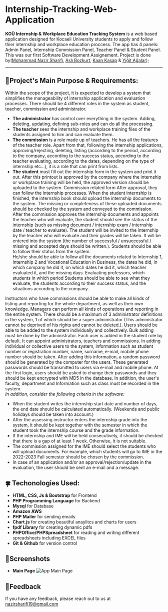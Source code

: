 # Internship-Tracking-Web-Application

<b>KOÜ Internship & Workplace Education Tracking System</b> is a web based application designed for Kocaeli University students to apply and follow thier internship 
and workplace education proccess. The app has 4 panels: Admin Panel, Internship Commission Panel, Teacher Panel & Student Panel. This was our first Software Development Assignement. Project is done by(<a href="https://github.com/nazir20">Mohammad Nazir Sharifi</a>,
<a href="https://github.com/AsliBozkurt">Aslı Bozkurt</a>, <a href="https://github.com/kaankasap9">Kaan Kasap</a> & <a href="https://github.com/YigitAgalar">Yiğit Ağalar</a>); 
<hr>

## 🍄Project's Main Purpose & Requirements:

Within the scope of the project, it is expected to develop a system that simplifies the manageability of internship application and evaluation processes.
There should be 4 different roles in the system as student, teacher, commission and administrator. 

- <b>The administrator</b> has control over everything in the system. Adding, deleting, updating, defining sub-roles and can do all the processing. 
- <b>The teacher</b> sees the internship and workplace training files of the students assigned to him and can evaluate them. 
- <b>The commission</b> is a role made up of teachers. He has all the features of the teacher role. Apart from that, following the internship applications, approving/rejecting, deleting, listing (according to the period, according to the company, according to the success status, according to the teacher evaluating, according to the dates, depending on the type of internship etc…), it is a role that can print from lists.
- <b>The student</b> must fill out the internship form in the system and print it out. After this printout is approved by the company where the internship or workplace training will be held, the approved version should be uploaded to the system. Commission related form
After approval, they can follow the internship processes. When the student internship is finished, the internship book should upload the internship documents to the system. The missing or completeness of these uploaded documents should be checked by the system and conveyed to the commission.<br>
  After the commission approves the internship documents and appoints the teacher who will evaluate, the student should see the status of the internship (such as missing document / internship exam / internship date / teacher to evaluate). The student will be invited to the internship by the teacher who will evaluate and their grades will be taken. It will be entered into the system (the number of successful / unsuccessful / missing and accepted days should be written.). Students should be able to follow their status from the system. <br>
  He/she should be able to follow all the documents related to Internship 1, Internship 2 and Vocational Education in Business, the dates he did, in which company he did it, on which dates he did it, which teacher evaluated it, and the missing days. Evaluating professors, which students in which period
Students should be able to see what they evaluate, the students according to their success status, and the situations according to the company.

Instructors who have commissions should be able to make all kinds of listing and reporting for the whole department, as well as their own knowledge. Managers can perform all kinds of operations and reporting in the entire system. There should be a maximum of 3 administrator definitions in the system, 1 of which should be a super administrator (This administrator cannot be deprived of his rights and cannot be deleted.). Users should be able to be added to the system individually and collectively. Bulk adding must be done by the administrator. Each user is added in the student role by default. It can appoint administrators, teachers and commissions. In adding individual or collective users to the system, information such as student number or registration number, name, surname, e-mail, mobile phone number
should be taken. After adding this information, a random password should be generated by the computer for the users. These generated passwords should be transmitted to users via e-mail and mobile phone. At the first login, users should be asked to change their passwords and they should be kept encrypted with MD5 in the database. In addition, the user's faculty, department and
Information such as class must be recorded in the system. <br>
<i>In addition, consider the following criteria in the software:</i>
- When the student writes the internship start date and number of days, the end date should be calculated automatically. (Weekends and public holidays should be taken into account.)
- After the assessing instructor enters the internship grade into the system, it should be kept together with the semester in which the student took the internship course and the grade information.
- If the internship and IME will be held consecutively, it should be checked that there is a gap of at least 1 week. Otherwise, it is not suitable.
- The commission assigned for the IME should select the students who will upload documents. For example, which students will go to IME in the 2022-2023 Fall semester should be chosen by the commission.
- In case of an application and/or an approval/rejection/update in the evaluation, the user should be sent an e-mail and a message.


## 🍀 Techonologies Used:

- <b>HTML, CSS, Js & Bootstrap</b> for Frontend
- <b>PHP Programming Language</b> for Backend 
- <b>Mysql</b> for Database
- <b>Amazon AWS</b>
- <b>PHP Mailer</b> for sending emails
- <b>Chart.js</b> for creating beautiful anaylitcs and charts for users
- <b>fpdf Library</b> for creating dynamic pdfs
- <b>PHPOffice/PHPSpreadsheet</b> for reading and writing different spreadsheets including EXCEL files
- <b>Git & Github</b> for version control


## 🦉Screenshots

- <b>Main Page</b>
![App Main Page](https://github.com/nazir20/Shortly/blob/main/screenshots/mainpage)

## 🐼Feedback

If you have any feedback, please reach out to us at nazirsharifi19@gmail.com
